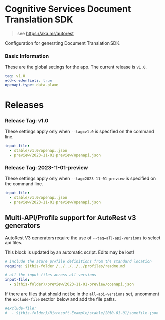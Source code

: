# Cognitive Services Document Translation  SDK

> see https://aka.ms/autorest

Configuration for generating Document Translation  SDK.

### Basic Information

These are the global settings for the app.
The current release is `v1.0`.

``` yaml
tag: v1.0
add-credentials: true
openapi-type: data-plane
```

# Releases

### Release Tag: v1.0
These settings apply only when `--tag=v1.0` is specified on the command line.

``` yaml $(tag) == 'v1.0'
input-file: 
  - stable/v1.0/openapi.json
  - preview/2023-11-01-preview/openapi.json
```
 
### Release Tag: 2023-11-01-preview
These settings apply only when `--tag=2023-11-01-preview` is specified on the command line.

``` yaml $(tag) == '2023-11-01-preview'
input-file: 
  - stable/v1.0/openapi.json
  - preview/2023-11-01-preview/openapi.json
```

## Multi-API/Profile support for AutoRest v3 generators 

AutoRest V3 generators require the use of `--tag=all-api-versions` to select api files.

This block is updated by an automatic script. Edits may be lost!

``` yaml $(tag) == 'all-api-versions' /* autogenerated */
# include the azure profile definitions from the standard location
require: $(this-folder)/../../../../profiles/readme.md

# all the input files across all versions
input-file:
  - $(this-folder)/preview/2023-11-01-preview/openapi.json
```

If there are files that should not be in the `all-api-versions` set, 
uncomment the  `exclude-file` section below and add the file paths.

``` yaml $(tag) == 'all-api-versions'
#exclude-file: 
#  - $(this-folder)/Microsoft.Example/stable/2010-01-01/somefile.json
```
